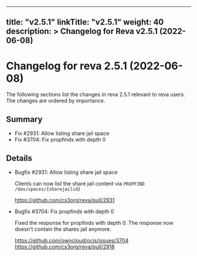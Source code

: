 
---
title: "v2.5.1"
linkTitle: "v2.5.1"
weight: 40
description: >
  Changelog for Reva v2.5.1 (2022-06-08)
---

Changelog for reva 2.5.1 (2022-06-08)
=======================================

The following sections list the changes in reva 2.5.1 relevant to
reva users. The changes are ordered by importance.

Summary
-------

 * Fix #2931: Allow listing share jail space
 * Fix #3704: Fix propfinds with depth 0

Details
-------

 * Bugfix #2931: Allow listing share jail space

   Clients can now list the share jail content via `PROPFIND /dav/spaces/{sharejailid}`

   https://github.com/cs3org/reva/pull/2931

 * Bugfix #3704: Fix propfinds with depth 0

   Fixed the response for propfinds with depth 0. The response now doesn't contain the shares jail
   anymore.

   https://github.com/owncloud/ocis/issues/3704
   https://github.com/cs3org/reva/pull/2918


